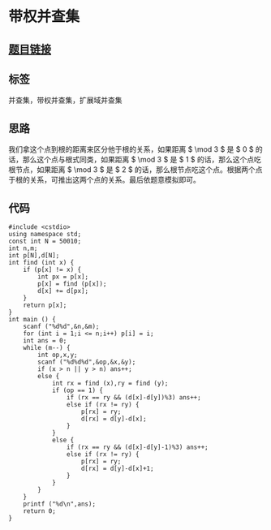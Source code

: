 # 带权并查集
## [题目链接](https://www.acwing.com/problem/content/242/)

## 标签
并查集，带权并查集，扩展域并查集

## 思路
我们拿这个点到根的距离来区分他于根的关系，如果距离  $ \mod 3 $  是 $ 0 $ 的话，那么这个点与根式同类，如果距离  $ \mod 3 $ 是 $ 1 $ 的话，那么这个点吃根节点，如果距离  $ \mod 3 $ 是 $ 2 $ 的话，那么根节点吃这个点。根据两个点于根的关系，可推出这两个点的关系。最后依题意模拟即可。


## 代码
```
#include <cstdio>
using namespace std;
const int N = 50010;
int n,m;
int p[N],d[N];
int find (int x) {
	if (p[x] != x) {
		int px = p[x];
		p[x] = find (p[x]);
		d[x] += d[px];
	}
	return p[x];
}
int main () {
	scanf ("%d%d",&n,&m);
	for (int i = 1;i <= n;i++) p[i] = i;
	int ans = 0;
	while (m--) {
		int op,x,y;
		scanf ("%d%d%d",&op,&x,&y);
		if (x > n || y > n) ans++;
		else {
			int rx = find (x),ry = find (y);
			if (op == 1) {
				if (rx == ry && (d[x]-d[y])%3) ans++;
				else if (rx != ry) {
					p[rx] = ry;
					d[rx] = d[y]-d[x];
				}
			}
			else {
				if (rx == ry && (d[x]-d[y]-1)%3) ans++;
				else if (rx != ry) {
					p[rx] = ry;
					d[rx] = d[y]-d[x]+1;
				}
			}
		}
	}
	printf ("%d\n",ans);
    return 0;
}
```
